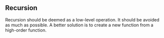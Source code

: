 ## Recursion

Recursion should be deemed as a low-level operation. It should be avoided as much as possible. A better solution is to create a new function from a high-order function.
